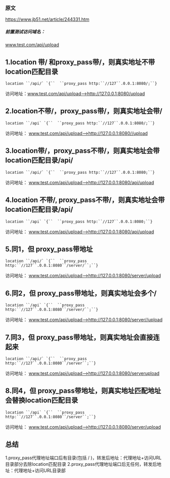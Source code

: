 ### 原文

https://www.jb51.net/article/244331.htm


##### 前置测试访问域名：
www.test.com/api/upload


## 1.location 带/ 和proxy_pass带/，则真实地址不带location匹配目录

```
location ``/api/` `{``  ``proxy_pass http:``//127``.0.0.1:8080/;``}
```

访问地址：www.test.com/api/upload-->http://127.0.0.1:8080/upload



## 2.location不带/，proxy_pass带/，则真实地址会带/

```
location ``/api` `{``  ``proxy_pass http:``//127``.0.0.1:8080/;``}
```

访问地址： www.test.com/api/upload-->http://127.0.0.1:8080//upload



## 3.location带/，proxy_pass不带/，则真实地址会带location匹配目录/api/

```
location ``/api/` `{``  ``proxy_pass http:``//127``.0.0.1:8080;``}
```

访问地址： www.test.com/api/upload-->http://127.0.0.1:8080/api/upload



## 4.location 不带/, proxy_pass不带/，则真实地址会带location匹配目录/api/

```
location ``/api` `{``  ``proxy_pass http:``//127``.0.0.1:8080;``}
```

访问地址： www.test.com/api/upload-->http://127.0.0.1:8080/api/upload



## 5.同1，但 proxy_pass带地址

```
location ``/api/` `{``  ``proxy_pass http:``//127``.0.0.1:8080``/server/``;``}
```

访问地址： www.test.com/api/upload-->http://127.0.0.1:8080/server/upload



## 6.同2，但 proxy_pass带地址，则真实地址会多个/

```
location ``/api` `{``  ``proxy_pass http:``//127``.0.0.1:8080``/server/``;``}
```

访问地址： www.test.com/api/upload-->http://127.0.0.1:8080/server//upload



## 7.同3，但 proxy_pass带地址，则真实地址会直接连起来

```
location ``/api/` `{``  ``proxy_pass http:``//127``.0.0.1:8080``/server``;``}
```

访问地址： www.test.com/api/upload-->http://127.0.0.1:8080/serverupload



## 8.同4，但 proxy_pass带地址，则真实地址匹配地址会替换location匹配目录

```
location ``/api` `{``  ``proxy_pass http:``//127``.0.0.1:8080``/server``;``}
```

访问地址： www.test.com/api/upload-->http://127.0.0.1:8080/server/upload



## 总结

1.proxy_pass代理地址端口后有目录(包括 / )，转发后地址：代理地址+访问URL目录部分去除location匹配目录 
2.proxy_pass代理地址端口后无任何，转发后地址：代理地址+访问URL目录部
